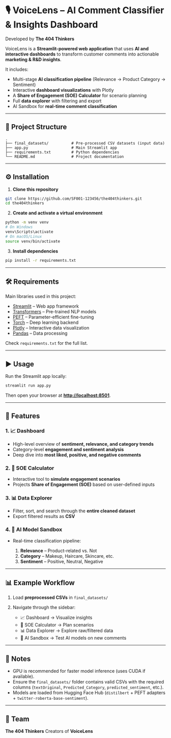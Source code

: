 # 🎙️ VoiceLens – AI Comment Classifier & Insights Dashboard

Developed by **The 404 Thinkers**

VoiceLens is a **Streamlit-powered web application** that uses **AI and interactive dashboards** to transform customer comments into actionable **marketing & R\&D insights**.

It includes:

* Multi-stage **AI classification pipeline** (Relevance → Product Category → Sentiment)
* Interactive **dashboard visualizations** with Plotly
* A **Share of Engagement (SOE) Calculator** for scenario planning
* Full **data explorer** with filtering and export
* AI Sandbox for **real-time comment classification**

---

## 📂 Project Structure

```
.
├── final_datasets/          # Pre-processed CSV datasets (input data)
├── app.py                   # Main Streamlit app
├── requirements.txt         # Python dependencies
└── README.md                # Project documentation
```

---

## ⚙️ Installation

1. **Clone this repository**

```bash
git clone https://github.com/SF001-123456/the404thinkers.git
cd the404thinkers
```

2. **Create and activate a virtual environment**

```bash
python -m venv venv
# On Windows
venv\Scripts\activate
# On macOS/Linux
source venv/bin/activate
```

3. **Install dependencies**

```bash
pip install -r requirements.txt
```

---

## 🛠️ Requirements

Main libraries used in this project:

* [Streamlit](https://streamlit.io/) – Web app framework
* [Transformers](https://huggingface.co/transformers/) – Pre-trained NLP models
* [PEFT](https://github.com/huggingface/peft) – Parameter-efficient fine-tuning
* [Torch](https://pytorch.org/) – Deep learning backend
* [Plotly](https://plotly.com/python/) – Interactive data visualization
* [Pandas](https://pandas.pydata.org/) – Data processing

Check `requirements.txt` for the full list.

---

## ▶️ Usage

Run the Streamlit app locally:

```bash
streamlit run app.py
```

Then open your browser at **[http://localhost:8501](http://localhost:8501)**.

---

## 📑 Features

### 1. **📈 Dashboard**

* High-level overview of **sentiment, relevance, and category trends**
* Category-level **engagement and sentiment analysis**
* Deep dive into **most liked, positive, and negative comments**

### 2. **🧮 SOE Calculator**

* Interactive tool to **simulate engagement scenarios**
* Projects **Share of Engagement (SOE)** based on user-defined inputs

### 3. **📊 Data Explorer**

* Filter, sort, and search through the **entire cleaned dataset**
* Export filtered results as **CSV**

### 4. **🧪 AI Model Sandbox**

* Real-time classification pipeline:

  1. **Relevance** – Product-related vs. Not
  2. **Category** – Makeup, Haircare, Skincare, etc.
  3. **Sentiment** – Positive, Neutral, Negative

---

## 📊 Example Workflow

1. Load **preprocessed CSVs** in `final_datasets/`
2. Navigate through the sidebar:

   * 📈 Dashboard → Visualize insights
   * 🧮 SOE Calculator → Plan scenarios
   * 📊 Data Explorer → Explore raw/filtered data
   * 🧪 AI Sandbox → Test AI models on new comments

---

## 📌 Notes

* GPU is recommended for faster model inference (uses CUDA if available).
* Ensure the `final_datasets/` folder contains valid CSVs with the required columns (`textOriginal`, `Predicted_Category`, `predicted_sentiment`, etc.).
* Models are loaded from Hugging Face Hub (`distilbert` + PEFT adapters + `twitter-roberta-base-sentiment`).

---

## 👥 Team

**The 404 Thinkers**
Creators of **VoiceLens**
